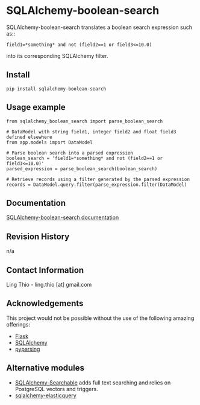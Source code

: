 # SQLAlchemy-boolean-search
SQLAlchemy-boolean-search translates a boolean search expression such as::

    field1=*something* and not (field2==1 or field3<=10.0)

into its corresponding SQLAlchemy filter.

## Install

    pip install sqlalchemy-boolean-search


## Usage example

    from sqlalchemy_boolean_search import parse_boolean_search

    # DataModel with string field1, integer field2 and float field3 defined elsewhere
    from app.models import DataModel

    # Parse boolean search into a parsed expression
    boolean_search = 'field1=*something* and not (field2==1 or field3<=10.0)'
    parsed_expression = parse_boolean_search(boolean_search)

    # Retrieve records using a filter generated by the parsed expression
    records = DataModel.query.filter(parse_expression.filter(DataModel)
        

## Documentation
[SQLAlchemy-boolean-search documentation](http://sqlalchemy-boolean-search.readthedocs.org/en/latest/)

## Revision History
n/a

## Contact Information
Ling Thio - ling.thio [at] gmail.com

## Acknowledgements
This project would not be possible without the use of the following amazing offerings:

* [Flask](http://flask.pocoo.org/)
* [SQLAlchemy](http://www.sqlalchemy.org/)
* [pyparsing](https://pyparsing.wikispaces.com/)

## Alternative modules
* [SQLAlchemy-Searchable](https://sqlalchemy-searchable.readthedocs.org/)
  adds full text searching and relies on PostgreSQL vectors and triggers.
* [sqlalchemy-elasticquery](https://github.com/loverajoel/sqlalchemy-elasticquery)

